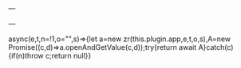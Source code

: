 —

—

async(e,t,n=!1,o="",s)=>{let a=new zr(this.plugin.app,e,t,o,s),A=new Promise((c,d)=>a.openAndGetValue(c,d));try{return await A}catch(c){if(n)throw c;return null}}